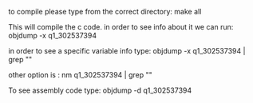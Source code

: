 to compile please type from the correct directory:
make all


This will compile the c code.
in order to see info about it we can run:
objdump -x q1_302537394

in order to see a specific variable info type:
objdump -x q1_302537394 | grep "<variable>"

other option is :
nm q1_302537394 | grep "<variable>"

To see assembly code type:
objdump -d q1_302537394
